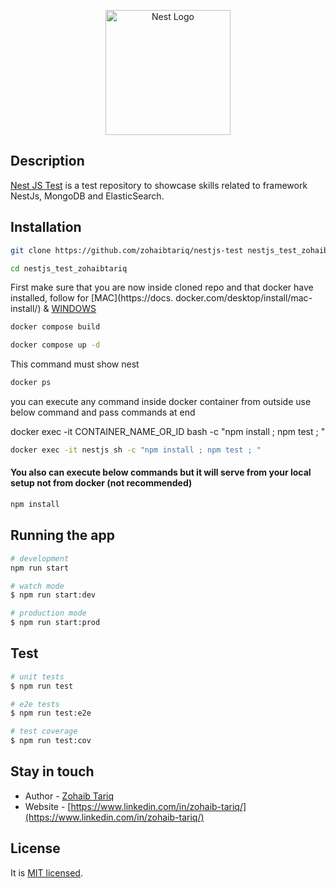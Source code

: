 <p align="center">
  <a href="http://nestjs.com/" target="blank"><img src="https://nestjs.com/img/logo-small.svg" width="200" alt="Nest Logo" /></a>
</p>

## Description

[Nest JS Test](https://github.com/zohaibtariq/nestjs-test) is a test repository to showcase skills related to
framework NestJs, MongoDB and ElasticSearch.

## Installation

```bash
git clone https://github.com/zohaibtariq/nestjs-test nestjs_test_zohaibtariq
```

```bash
cd nestjs_test_zohaibtariq
```
First make sure that you are now inside cloned repo and that docker have installed, follow for [MAC](https://docs.
docker.com/desktop/install/mac-install/) & [WINDOWS](https://docs.docker.com/desktop/install/windows-install/)

```bash
docker compose build
```

```bash
docker compose up -d
```

This command must show nest
```bash
docker ps
```

you can execute any command inside docker container from outside use below command and pass commands at end

docker exec -it CONTAINER_NAME_OR_ID bash -c "npm install ; npm test ; "

```bash
docker exec -it nestjs sh -c "npm install ; npm test ; "
```

#### You also can execute below commands but it will serve from your local setup not from docker (not recommended)

```bash
npm install
```

## Running the app

```bash
# development
npm run start

# watch mode
$ npm run start:dev

# production mode
$ npm run start:prod
```

## Test

```bash
# unit tests
$ npm run test

# e2e tests
$ npm run test:e2e

# test coverage
$ npm run test:cov
```

## Stay in touch

- Author - [Zohaib Tariq](https://www.linkedin.com/in/zohaib-tariq/)
- Website - [https://www.linkedin.com/in/zohaib-tariq/](https://www.linkedin.com/in/zohaib-tariq/)

## License

It is [MIT licensed](LICENSE).
